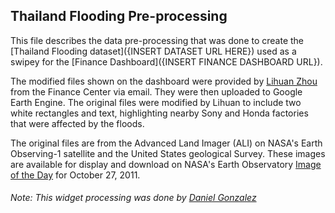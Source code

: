 ## Thailand Flooding Pre-processing

This file describes the data pre-processing that was done to create the [Thailand Flooding dataset]({INSERT DATASET URL HERE}) used as a swipey for the [Finance Dashboard]({INSERT FINANCE DASHBOARD URL}).

The modified files shown on the dashboard were provided by [Lihuan Zhou](https://www.wri.org/profile/lihuan-zhou) from the Finance Center via email. They were then uploaded to Google Earth Engine. The original files were modified by Lihuan to include two white rectangles and text, highlighting nearby Sony and Honda factories that were affected by the floods.

The original files are from the Advanced Land Imager (ALI) on NASA's Earth Observing-1 satellite and the United States geological Survey. These images are available for display and download on NASA's Earth Observatory [Image of the Day](https://earthobservatory.nasa.gov/images/76234/floods-swamp-historic-city-in-thailand) for October 27, 2011.

###### Note: This widget processing was done by [Daniel Gonzalez](https://www.wri.org/profile/taufiq-rashid)